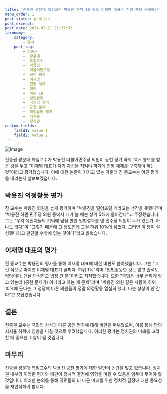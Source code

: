 ```yaml
---
title: '진중권 광운대 특임교수 박용진 하위 10 통보 이재명 대표가 친명 체제 구축해야'
menu_order: 1
post_status: publish
post_excerpt: 
post_date: 2024-02-21 21:27:32
taxonomy:
    category:
        - 정치
    post_tag:
        - 진중권
        -  광운대
        -  특임교수
        -  박용진
        -  더불어민주당
        -  공천 평가
        -  이재명
        -  친명 체제
        -  의원
        -  하위 10
        -  입법활동
        -  국민의 상식
        -  공천 문제
        -  의정활동 평가
        -  지지율
        -  정치권
custom_fields:
    field1: value 1
    field2: value 2
---
```


![Image](https://imgnews.pstatic.net/image/002/2024/02/21/0002320252_001_20240221050901033.jpg?type=w647)

진중권 광운대 특임교수가 박용진 더불어민주당 의원이 공천 평가 하위 10% 통보를 받은 것을 두고 "이재명 대표가 자기 자신을 지켜야 하기에 친명 체제를 구축해야 하는 것"이라고 평가했습니다. 이에 대한 논란이 커지고 있는 가운데 진 중교수는 어떤 평가를 내리는지 살펴보겠습니다.
## 박용진 의정활동 평가
진 교수는 박용진 의원을 높게 평가하며 "박용진을 떨어뜨릴 거라고는 생각을 못했다"며 "박용진 하면 민주당 의원 중에서 내가 볼 때는 상위 5%에 들어간다"고 주장했습니다. 그는 "우리 유권자들의 기억에 남을 만한 입법성과를 낸 민주당 의원이 누가 있는가. 하나도 없다"며 "그렇기 때문에 그 정도인데 그걸 하위 10%에 넣었다. 그러면 이 당이 실성했다라고 판단할 수밖에 없는 것이다"라고 밝혔습니다.
## 이재명 대표의 평가
진 중교수는 박용진의 평가를 통해 이재명 대표에 대한 비판도 쏟아냈습니다. 그는 "그런 식으로 따지면 이재명 대표가 꼴찌다. 하위 1%"라며 "입법활동한 것도 없고 출석도 엉망이다. 맨날 단식하고 법정 간 분"이라고 지적했습니다. 또한 "국민은 너무 뻔하게 알고 있는데 (공천 문제가) 아니라고 하는 게 문제"라며 "박용진 의원 같은 사람이 하위 10%에 든다는 그 정당에 다른 의원들이 정말 의정활동 열심히 했나. 나는 상상이 안 간다"고 꼬집었습니다. 
## 결론
진중권 교수는 국민의 상식과 다른 공천 평가에 대해 비판을 퍼부었으며, 이를 통해 당의 지지율 하락에 영향을 미칠 것으로 우려했습니다. 이러한 평가는 정치권의 미래를 고려할 때 중요한 고찰이 될 것입니다.
## 마무리
진중권 광운대 특임교수의 박용진 공천 평가에 대한 발언이 논란을 빚고 있습니다. 정치권 내부의 이러한 평가와 비판이 정치적 결정에 영향을 미칠 수 있음을 염두에 두어야 할 것입니다. 이러한 논의를 통해 국민들의 더 나은 미래를 위한 정치적 결정에 대한 중요성을 재인식해야 합니다.
